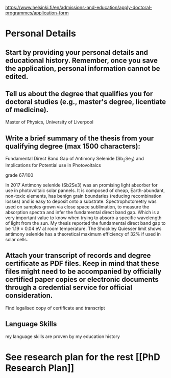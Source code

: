 https://www.helsinki.fi/en/admissions-and-education/apply-doctoral-programmes/application-form
# Personal Details
## Start by providing your personal details and educational history. Remember, once you save the application, personal information cannot be edited.

## Tell us about the degree that qualifies you for doctoral studies (e.g., master's degree, licentiate of medicine).

Master of Physics, University of Liverpool
## Write a brief summary of the thesis from your qualifying degree (max 1500 characters): 
Fundamental Direct Band Gap of Antimony Selenide (Sb$_2$Se$_3$) and Implications for Potential use in Photovoltaics

grade 67/100

In 2017 Antimony selenide (Sb2Se3) was an promising light absorber for use in photovoltaic solar pannels. It is composed of cheap, Earth-abundant, non-toxic elements, has benign grain boundaries (reducing recombination losses) and is easy to deposit onto a substrate. Spectrophotometry was used on samples grown via close space sublimation, to measure the absorption spectra and infer the fundamental direct band gap. Which is a very important value to know when trying to absorb a specific wavelength of light from the sun. My thesis reported the fundamental direct band gap to be 1.19 ± 0.04 eV at room temperature. The Shockley Quiesser limit shows antimony selenide has a theoretical maximum efficiency of 32% if used in solar cells. 
## Attach your transcript of records and degree certificate as PDF files. Keep in mind that these files might need to be accompanied by officially certified paper copies or electronic documents through a credential service for official consideration.

Find legalised copy of certificate and transcript

## Language Skills 

my language skills are proven by my education history

# See research plan for the rest [[PhD Research Plan]]
